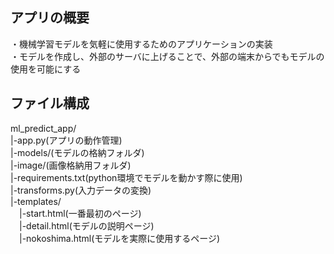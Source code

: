 
## アプリの概要
・機械学習モデルを気軽に使用するためのアプリケーションの実装  
・モデルを作成し、外部のサーバに上げることで、外部の端末からでもモデルの使用を可能にする

## ファイル構成
ml_predict_app/  
|-app.py(アプリの動作管理)  
|-models/(モデルの格納フォルダ)  
|-image/(画像格納用フォルダ)  
|-requirements.txt(python環境でモデルを動かす際に使用)  
|-transforms.py(入力データの変換)  
|-templates/  
　|-start.html(一番最初のページ)  
　|-detail.html(モデルの説明ページ)  
　|-nokoshima.html(モデルを実際に使用するページ)  
